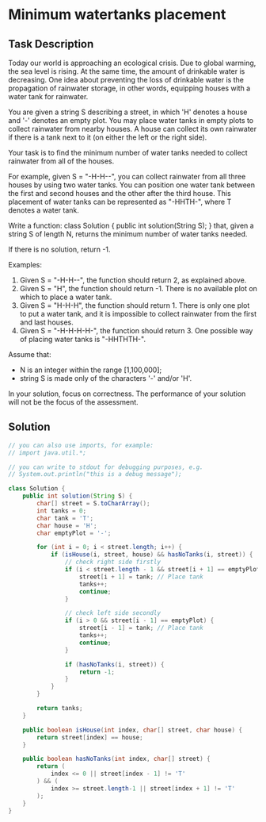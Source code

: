 # Minimum watertanks placement

## Task Description

Today our world is approaching an ecological crisis. Due to global warming, the sea level is rising. At the same time, the amount of drinkable water is decreasing. One idea about preventing the loss of drinkable water is the propagation of rainwater storage, in other words, equipping houses with a water tank for rainwater.

You are given a string S describing a street, in which 'H' denotes a house and '-' denotes an empty plot. You may place water tanks in empty plots to collect rainwater from nearby houses. A house can collect its own rainwater if there is a tank next to it (on either the left or the right side).

Your task is to find the minimum number of water tanks needed to collect rainwater from all of the houses.

For example, given S = "-H-H--", you can collect rainwater from all three houses by using two water tanks. You can position one water tank between the first and second houses and the other after the third house. This placement of water tanks can be represented as "-HHTH-", where T denotes a water tank.

Write a function:
class Solution { public int solution(String S); }
that, given a string S of length N, returns the minimum number of water tanks needed.

If there is no solution, return -1.

Examples:
1. Given S = "-H-H--", the function should return 2, as explained above.
2. Given S = "H", the function should return -1. There is no available plot on which to place a water tank.
3. Given S = "H-H-H", the function should return 1. There is only one plot to put a water tank, and it is impossible to collect rainwater from the first and last houses.
4. Given S = "-H-H-H-H-", the function should return 3. One possible way of placing water tanks is "-HHTHTH-".

Assume that:
- N is an integer within the range [1,100,000];
- string S is made only of the characters '-' and/or 'H'.

In your solution, focus on correctness. The performance of your solution will not be the focus of the assessment.

## Solution

```java
// you can also use imports, for example:
// import java.util.*;

// you can write to stdout for debugging purposes, e.g.
// System.out.println("this is a debug message");

class Solution {
    public int solution(String S) {
        char[] street = S.toCharArray();
        int tanks = 0;
        char tank = 'T';
        char house = 'H';
        char emptyPlot = '-';

        for (int i = 0; i < street.length; i++) {
            if (isHouse(i, street, house) && hasNoTanks(i, street)) {
                // check right side firstly
                if (i < street.length - 1 && street[i + 1] == emptyPlot) {
                    street[i + 1] = tank; // Place tank
                    tanks++;
                    continue;
                }

                // check left side secondly
                if (i > 0 && street[i - 1] == emptyPlot) {
                    street[i - 1] = tank; // Place tank
                    tanks++;
                    continue;
                }

                if (hasNoTanks(i, street)) {
                    return -1;
                }            
            }
        }

        return tanks;
    }

    public boolean isHouse(int index, char[] street, char house) {
        return street[index] == house;
    }

    public boolean hasNoTanks(int index, char[] street) {
        return (
            index <= 0 || street[index - 1] != 'T'
        ) && (
            index >= street.length-1 || street[index + 1] != 'T'
        );
    }
}
```